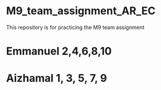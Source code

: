 # M9_team_assignment_AR_EC
This repository is for practicing the M9 team assignment 



# Emmanuel 2,4,6,8,10
# Aizhamal 1, 3, 5, 7, 9
